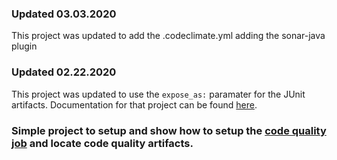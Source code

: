 ### Updated 03.03.2020

This project was updated to add the .codeclimate.yml adding the sonar-java plugin

### Updated 02.22.2020

This project was updated to use the `expose_as:` paramater for the JUnit artifacts. Documentation for that project can be found [here](https://docs.gitlab.com/ee/ci/yaml/#artifactsexpose_as).

### Simple project to setup and show how to setup the [code quality job](https://docs.gitlab.com/ee/user/project/merge_requests/code_quality.html#code-quality-starter) and locate code quality artifacts.
